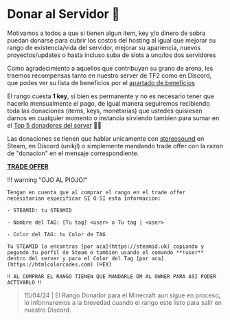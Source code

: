 # Donar al Servidor 🎎

Motivamos a todos a que si tienen algun item, key y/o dinero de sobra puedan donarse para cubrir los costos del hosting al igual que mejorar su rango de existencia/vida del servidor, mejorar su apariencia, nuevos proyectos/updates o hasta incluso suba de slots a uno/los dos servidores

Como agradecimiento a aquellos que contribuyan su grano de arena, les traemos recompensas tanto en nuestro server de TF2 como en Discord, que podes ver su lista de beneficios por el [apartado de beneficios](beneficios.md)

El rango cuesta **1 key**, si bien es permanente y no es necesario tener que hacerlo mensualmente el pago, de igual manera seguiremos recibiendo toda las donaciones (items, keys, monetarias) que ustedes quisiesen darnos en cualquier momento o instancia sirviendo tambien para sumar en el [Top 5 donadores del server](top5.md) 🗿🚬

Las donaciones se tienen que hablar unicamente con [stereosound](https://steamcommunity.com/profiles/76561198238006332) en Steam, en Discord (unikjl) o simplemente mandando trade offer con la razon de "donacion" en el mensaje correspondiente.

**[TRADE OFFER](https://steamcommunity.com/tradeoffer/new/?partner=277740604&token=JZGhtMcW)**

!!! warning "OJO AL PIOJO!"

    Tengan en cuenta que al comprar el rango en el trade offer necesitarian especificar SI O SI esta informacion:
	
	- STEAMID: tu STEAMID
	
	- Nombre del TAG: [Tu tag] <user> o Tu tag | <user>
	
	- Color del TAG: tu Color de TAG
	
	Tu STEAMID lo encontras [por aca](https://steamid.uk) copiando y pegando tu perfil de Steam o tambien usando el comando **!user** dentro del server y para el Color del Tag [por aca](https://htmlcolorcodes.com) (HEX)
		
	‼️ AL COMPRAR EL RANGO TIENEN QUE MANDARLE DM AL OWNER PARA ASI PODER ACTIVARLO ‼️
	
> 15/04/24 | El Rango Donador para el Minecraft aun sigue en proceso, lo informaremos a la brevedad cuando el rango este listo para salir en nuestro Discord.